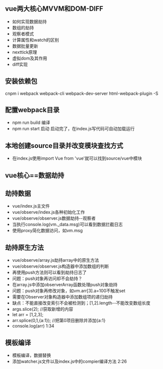 ## vue两大核心MVVM和DOM-DIFF
- 如何实现数据劫持
- 数组的劫持
- 观察者模式
- 计算属性和watch的区别
- 数据批量更新
- nexttick原理
- 虚拟dom及其作用
- diff实现

## 安装依赖包
cnpm i webpack webpack-cli webpack-dev-server html-webpack-plugin -S

## 配置webpack目录
- npm run build 编译
- npm run start 启动
启动完了，在index.js写代码可自动加载运行

## 本地创建source目录并改变模块查找方式
- 在index.js使用import Vue from 'vue'就可以找到source/vue中模块

## vue核心==数据劫持
## 劫持数据
- vue/index.js主文件
- vue/observe/index.js各种初始化工作
- vue/observe/observer.js数据劫持--观察者
- 当执行console.log(vm._data.msg)可以看到数据拦截日志
- 使用proxy简化数据访问，如vm.msg

## 劫持原生方法
- vue/observe/array.js劫持array中的原生方法
- vue/observe/observer.js构造器中添加数组的判断
- 再使用push方法则可以看到劫持日志了
- 问题：push对象再访问却不会劫持？
- 在array.js中添加observerArray函数处理push对象劫持
- 问题：push对象再修改对象，如vm.arr[3].a=100不触发set
- 需要在Observer对象构造器中添加数组项的递归劫持
- 缺点：不能直接改变索引不会被检测到；[1,2].length--不能改变数组长度
- args.slice(2); //获取新增的内容
- let arr = [1,2,3];
- arr.splice(0,1,{a:1}); //把第0项目删除并添加{a:1}
- console.log(arr)
1:34

## 模板编译
- 模板编译，数据替换
- 添加watcher.js文件以及index.js中的compier编译方法
2:26

